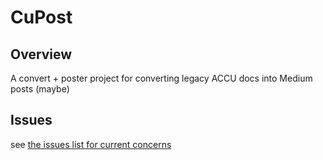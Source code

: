 CuPost
======

Overview
--------

A convert + poster project for converting legacy ACCU docs into Medium posts (maybe)


Issues
-------

see [the issues list for current concerns](../../issues)

